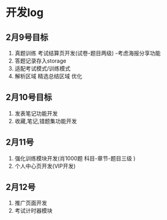 # 开发log
## 2月9号目标
1. 真题训练 考试结算页开发(试卷-题目两级) -考虑海报分享功能
2. 答题记录存入storage
3. 适配考试模式/训练模式
4. 解析区域 精选总结区域 优化
## 2月10号目标
1. 发表笔记功能开发
2. 收藏,笔记,错题集功能开发
## 2月11号
1. 强化训练模块开发(肖1000题 科目-章节-题目三级 )
2. 个人中心页开发(VIP开发)
## 2月12号
1. 推广页面开发
2. 考试计时器模块